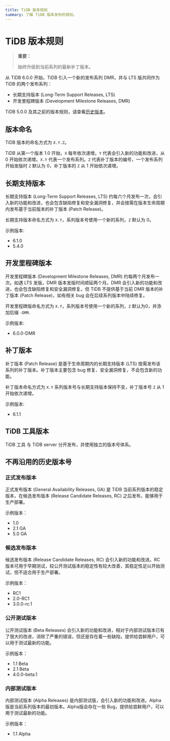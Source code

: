 ```yaml
---
title: TiDB 版本规则
summary: 了解 TiDB 版本发布的规则。
---
```


# TiDB 版本规则

> **重要：**
>
> 始终升级到当前系列的最新补丁版本。

从 TiDB 6.0.0 开始，TiDB 引入一个新的发布系列 DMR，并与 LTS 版共同作为 TiDB 的两个发布系列：

- 长期支持版本 (Long-Term Support Releases, LTS)
- 开发里程碑版本 (Development Milestone Releases, DMR)

TiDB 5.0.0 及其之前的版本规则，请查看[历史版本](#不再沿用的历史版本号)。

## 版本命名

TiDB 版本的命名方式为 `X.Y.Z`。

TiDB 从第一个版本 1.0 开始，`X` 每年依次递增。`Y` 代表会引入新的功能和改进，从 0 开始依次递增。`X.Y` 代表一个发布系列。`Z` 代表补丁版本的编号，一个发布系列开始发版时 `Z` 默认为 0，补丁版本的 `Z` 从 1 开始依次递增。

## 长期支持版本

长期支持版本 (Long-Term Support Releases, LTS) 约每六个月发布一次，会引入新的功能和改进，也会包含缺陷修复和安全漏洞修复，并会按需在版本生命周期内发布基于当前版本的补丁版本 (Patch Release)。

长期支持版本命名方式为 `X.Y`，系列版本号使用一个新的系列，`Z` 默认为 0。

示例版本:

- 6.1.0
- 5.4.0

## 开发里程碑版本

开发里程碑版本 (Development Milestone Releases, DMR) 约每两个月发布一次。如遇 LTS 发版，DMR 版本发版时间顺延两个月。DMR 会引入新的功能和改进，也会包含缺陷修复和安全漏洞修复。但 TiDB 不提供基于当前 DMR 版本的补丁版本 (Patch Release)，如有相关 bug 会在后续系列版本中陆续修复。

开发里程碑版命名方式为 `X.Y`，系列版本号使用一个新的系列，`Z` 默认为0，并添加后缀 `-DMR`.

示例版本:

- 6.0.0-DMR

## 补丁版本

补丁版本 (Patch Release) 是基于生命周期内的长期支持版本 (LTS) 按需发布该系列的补丁版本。补丁版本主要包含 bug 修复、安全漏洞修复，不会包含新的功能。

补丁版本命名方式为 `X.Y` 系列版本号与长期支持版本保持不变，补丁版本号 `Z` 从 1 开始依次递增。

示例版本:

- 6.1.1

## TiDB 工具版本

TiDB 工具 与 TiDB server 分开发布，并使用独立的版本号体系。

## 不再沿用的历史版本号

### 正式发布版本

正式发布版本 (General Availability Releases, GA) 是 TiDB 当前系列版本的稳定版本，在候选发布版本 (Release Candidate Releases, RC) 之后发布，能够用于生产部署。

示例版本：

- 1.0
- 2.1 GA
- 5.0 GA

### 候选发布版本

候选发布版本 (Release Candidate Releases, RC) 会引入新的功能和改进。RC 版本可用于早期测试，较公开测试版本的稳定性有较大改善，其稳定性足以开始测试，但不适合用于生产部署。

示例版本：

- RC1
- 2.0-RC1
- 3.0.0-rc.1

### 公开测试版本

公开测试版本 (Beta Releases) 会引入新的功能和改进，相对于内部测试版本已有了很大的改进，消除了严重的错误，但还是存在着一些缺陷，提供给尝鲜用户，可以用于测试最新的功能。

示例版本：

- 1.1 Beta
- 2.1 Beta
- 4.0.0-beta.1

### 内部测试版本

内部测试版本 (Alpha Releases) 是内部测试版，会引入新的功能和改进。Alpha 版是当前系列版本的最初版本。Alpha版会存在一些 Bug，提供给尝鲜用户，可以用于测试最新的功能。

示例版本：

- 1.1 Alpha
